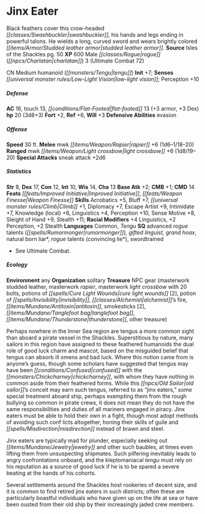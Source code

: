 ﻿---
cssclass: [monsters]
title1: Jinx Eater
desc_short: Black feathers cover this crow-headed swashbuckler, his hands and legs
  ending in powerful talons. He wields a long, curved sword and wears brightly colored
  studded leather armor.
title2: Jinx Eater
CR: 2
sources:
- name: Isles of the Shackles
  page: 50
  link: http://paizo.com/products/btpy8qzx?Pathfinder-Campaign-Setting-Isles-of-the-Shackles
XP: 600
race: Male
classes:
- rogue (charlatan) 3 (Ultimate Combat 72)
alignment: CN
size: Medium
type: humanoid
subtypes:
- tengu
initiative:
  bonus: 7
senses:
  low-light vision: true
AC:
  AC: 16
  touch: 13
  flat_footed: 13
  components:
    armor: 3
    dex: 3
HP:
  HP: 20
  long: 3d8+3
saves:
  fort: 2
  ref: 6
  will: 3
defensive_abilities:
- evasion
speeds:
  base: 30
attacks:
  melee:
  - - text: mwk rapier +6 (1d6-1/18-20)
      entries:
      - - damage: 1d6-1
          crit_range: 18-20
      attack: mwk rapier
      bonus:
      - 6
  ranged:
  - - text: mwk light crossbow +6 (1d8/19-20)
      entries:
      - - damage: 1d8
          crit_range: 19-20
      attack: mwk light crossbow
      bonus:
      - 6
  special:
  - sneak attack +2d6
ability_scores:
  STR: 8
  DEX: 17
  CON: 12
  INT: 10
  WIS: 14
  CHA: 13
BAB: 2
CMB: 1
CMD: 14
feats:
- name: Improved Initiative
- name: Weapon Finesse
skills:
  Acrobatics: 5
  Bluff: 7
  Climb: 1
  Diplomacy: 7
  Escape Artist: 9
  Intimidate: 7
  Knowledge (local): 6
  Linguistics: 4
  Perception: 10
  Sense Motive: 8
  Sleight of Hand: 9
  Stealth: 11
  _racial_mods:
    Linguistics:
      _: 4
    Perception:
      _: 2
    Stealth:
      _: 2
languages:
- Common
- Tengu
special_qualities:
- advanced rogue talents (rumormonger)
- gifted linguist
- grand hoax
- natural born liar
- rogue talents (convincing lie)
- swordtrained
ecology:
  environment: any
  organization: solitary
  treasure_type: NPC Gear
  treasure:
  - masterwork studded leather
  - masterwork rapier
  - masterwork light crossbow with 20 bolts
  - potions of cure light wounds [2]
  - potion of invisibility
  - alchemist's fire
  - antitoxin
  - smokesticks [2]
  - tanglefoot bag
  - thunderstone
  - other treasure
desc_long: |-
  Perhaps nowhere in the Inner Sea region are tengus a more common sight than aboard a pirate vessel in the Shackles. Superstitious by nature, many sailors in this region have assigned to these feathered humanoids the dual role of good luck charm and mascot, based on the misguided belief that tengus can absorb ill omens and bad luck. Where this notion came from is anyone's guess, though some scholars have suggested that tengus may have been confused with the chickcharney, with whom they have nothing in common aside from their feathered forms. While this old sailor's conceit may earn such tengus, referred to as “jinx eaters,” some special treatment aboard ship, perhaps exempting them from the rough bullying so common in pirate crews, it does not mean they do not have the same responsibilities and duties of all mariners engaged in piracy. Jinx eaters must be able to hold their own in a fight, though most adopt methods of avoiding such conf licts altogether, honing their skills of guile and misdirection instead of brawn and steel.

  Jinx eaters are typically mad for plunder, especially seeking out jewelry and other such baubles, at times even lifting them from unsuspecting shipmates. Such pilfering inevitably leads to angry confrontations onboard, and the kleptomaniacal tengu must rely on his reputation as a source of good luck if he is to be spared a severe beating at the hands of his cohorts.

  Several settlements around the Shackles host rookeries of decent size, and it is common to find retired jinx eaters in such districts; often these are particularly boastful individuals who have given up on the life at sea or have been ousted from their old ship by their increasingly jaded crew members.

---

# Jinx Eater
Black feathers cover this crow-headed _[[classes/Swashbuckler|swashbuckler]]_, his hands and legs ending in powerful talons. He wields a long, curved sword and wears brightly colored _[[items/Armor/Studded leather armor|studded leather armor]]_.
**Source** Isles of the Shackles pg. 50
**XP** 600
Male _[[classes/Rogue|rogue]]_ (_[[npcs/Charlatan|charlatan]]_) 3 (Ultimate Combat 72)

CN Medium humanoid (_[[monsters/Tengu|tengu]]_)
**Init** +7; **Senses** _[[universal monster rules/Low-Light Vision|low-light vision]]_; Perception +10

##### Defense

**AC** 16, touch 13, _[[conditions/Flat-Footed|flat-footed]]_ 13 (+3 armor, +3 Dex)
**hp** 20 (3d8+3)
**Fort** +2, **Ref** +6, **Will** +3
**Defensive Abilities** evasion

##### Offense
**Speed** 30 ft.
**Melee** mwk _[[items/Weapon/Rapier|rapier]]_ +6 (1d6–1/18–20)
**Ranged** mwk _[[items/Weapon/Light crossbow|light crossbow]]_ +6 (1d8/19–20)
**Special Attacks** sneak attack +2d6

##### Statistics
**Str** 8, **Dex** 17, **Con** 12, **Int** 10, **Wis** 14, **Cha** 13
**Base Atk** +2; **CMB** +1; **CMD** 14
**Feats** _[[feats/Improved Initiative|Improved Initiative]]_, _[[feats/Weapon Finesse|Weapon Finesse]]_
**Skills** Acrobatics +5, Bluff +7, _[[universal monster rules/Climb|Climb]]_ +1, Diplomacy +7, Escape Artist +9, Intimidate +7, Knowledge (local) +6, Linguistics +4, Perception +10, Sense Motive +8, Sleight of Hand +9, Stealth +11; **Racial Modifiers** +4 Linguistics, +2 Perception, +2 Stealth
**Languages** Common, _Tengu_
**SQ** advanced _rogue_ talents (_[[spells/Rumormonger|rumormonger]]_*), gifted linguist, grand hoax*, natural born liar*, _rogue_ talents (convincing lie*), swordtrained
* See Ultimate Combat.

##### Ecology

**Environment** any
**Organization** solitary
**Treasure** NPC gear (masterwork studded leather, masterwork _rapier_, masterwork _light crossbow_ with 20 bolts, potions of _[[spells/Cure Light Wounds|cure light wounds]]_ [2], potion of _[[spells/Invisibility|invisibility]]_, _[[classes/Alchemist|alchemist]]_’s fire, _[[items/Mundane/Antitoxin|antitoxin]]_, smokesticks [2], _[[items/Mundane/Tanglefoot bag|tanglefoot bag]]_, _[[items/Mundane/Thunderstone|thunderstone]]_, other treasure)

Perhaps nowhere in the Inner Sea region are tengus a more common sight than aboard a pirate vessel in the Shackles. Superstitious by nature, many sailors in this region have assigned to these feathered humanoids the dual role of good luck charm and mascot, based on the misguided belief that tengus can absorb ill omens and bad luck. Where this notion came from is anyone’s guess, though some scholars have suggested that tengus may have been _[[conditions/Confused|confused]]_ with the _[[monsters/Chickcharney|chickcharney]]_, with whom they have nothing in common aside from their feathered forms. While this _[[npcs/Old Sailor|old sailor]]_’s conceit may earn such tengus, referred to as “jinx eaters,” some special treatment aboard ship, perhaps exempting them from the rough bullying so common in pirate crews, it does not mean they do not have the same responsibilities and duties of all mariners engaged in piracy. Jinx eaters must be able to hold their own in a fight, though most adopt methods of avoiding such conf licts altogether, honing their skills of guile and _[[spells/Misdirection|misdirection]]_ instead of brawn and steel.

Jinx eaters are typically mad for plunder, especially seeking out _[[items/Mundane/Jewelry|jewelry]]_ and other such baubles, at times even lifting them from unsuspecting shipmates. Such pilfering inevitably leads to angry confrontations onboard, and the kleptomaniacal _tengu_ must rely on his reputation as a source of good luck if he is to be spared a severe beating at the hands of his cohorts.

Several settlements around the Shackles host rookeries of decent size, and it is common to find retired jinx eaters in such districts; often these are particularly boastful individuals who have given up on the life at sea or have been ousted from their old ship by their increasingly jaded crew members.
